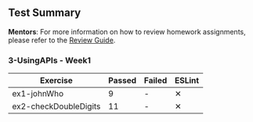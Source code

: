 ## Test Summary

**Mentors**: For more information on how to review homework assignments, please refer to the [Review Guide](https://github.com/HackYourFuture/mentors/blob/main/assignment-support/review-guide.md).

### 3-UsingAPIs - Week1

|       Exercise        | Passed | Failed | ESLint |
|-----------------------|--------|--------|--------|
| ex1-johnWho           |   9    |   -    |   ✕    |
| ex2-checkDoubleDigits |   11   |   -    |   ✕    |
